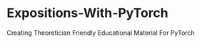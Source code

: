# Expositions-With-PyTorch
Creating Theoretician Friendly Educational Material For PyTorch


<!-- readme: collaborators,contributors - start -->
<!-- readme: collaborators,contributors -end -->
